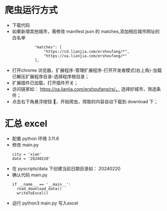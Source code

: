 # 爬虫运行方式
- 下载代码
- 如果新增其他城市，需修改 manifest.json 的 matches,添加相应城市网址的白名单
  ```
            "matches": [
                "https://cd.lianjia.com/ershoufang/*",
                "https://xa.lianjia.com/ershoufang/*"
            ],
  ```
- 打开chrome 浏览器，扩展程序-管理扩展程序-打开开发者模式(右上角)-加载已解压扩展程序目录-选择程序根目录；
- 扩展插件已加载，打开插件开关；
- 访问链家如： https://xa.lianjia.com/ershoufang/rs/， 选择好城市，筛选条件；
- 点击右下角悬浮按钮 🤖，开始爬虫，爬取的内容自动下载到 download 下；

# 汇总 excel
- 配置 python 环境 3.11.6
- 修改 main.py
  ```
  city = 'xian'
  date = '20240220'
  ```
- 在 pyscripts/data 下创建当前日期目录如： 20240220
- 确认代码 main.py
  ```
  if __name__ == '__main__':
    read_download_data()
    writeToExcel()
  ```
- 运行 python3 main.py 写入excel
